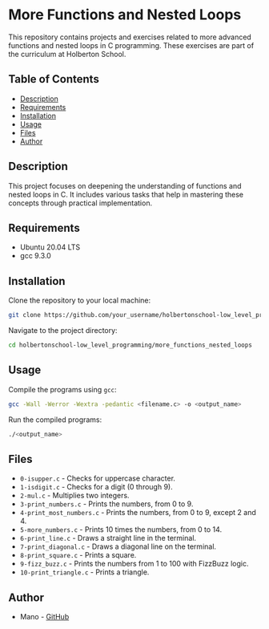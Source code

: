 # More Functions and Nested Loops

This repository contains projects and exercises related to more advanced functions and nested loops in C programming. These exercises are part of the curriculum at Holberton School.

## Table of Contents

- [Description](#description)
- [Requirements](#requirements)
- [Installation](#installation)
- [Usage](#usage)
- [Files](#files)
- [Author](#author)

## Description

This project focuses on deepening the understanding of functions and nested loops in C. It includes various tasks that help in mastering these concepts through practical implementation.

## Requirements

- Ubuntu 20.04 LTS
- gcc 9.3.0

## Installation

Clone the repository to your local machine:

```sh
git clone https://github.com/your_username/holbertonschool-low_level_programming.git
```

Navigate to the project directory:

```sh
cd holbertonschool-low_level_programming/more_functions_nested_loops
```

## Usage

Compile the programs using `gcc`:

```sh
gcc -Wall -Werror -Wextra -pedantic <filename.c> -o <output_name>
```

Run the compiled programs:

```sh
./<output_name>
```

## Files

- `0-isupper.c` - Checks for uppercase character.
- `1-isdigit.c` - Checks for a digit (0 through 9).
- `2-mul.c` - Multiplies two integers.
- `3-print_numbers.c` - Prints the numbers, from 0 to 9.
- `4-print_most_numbers.c` - Prints the numbers, from 0 to 9, except 2 and 4.
- `5-more_numbers.c` - Prints 10 times the numbers, from 0 to 14.
- `6-print_line.c` - Draws a straight line in the terminal.
- `7-print_diagonal.c` - Draws a diagonal line on the terminal.
- `8-print_square.c` - Prints a square.
- `9-fizz_buzz.c` - Prints the numbers from 1 to 100 with FizzBuzz logic.
- `10-print_triangle.c` - Prints a triangle.

## Author

- Mano - [GitHub](https://github.com/Maniok19)
